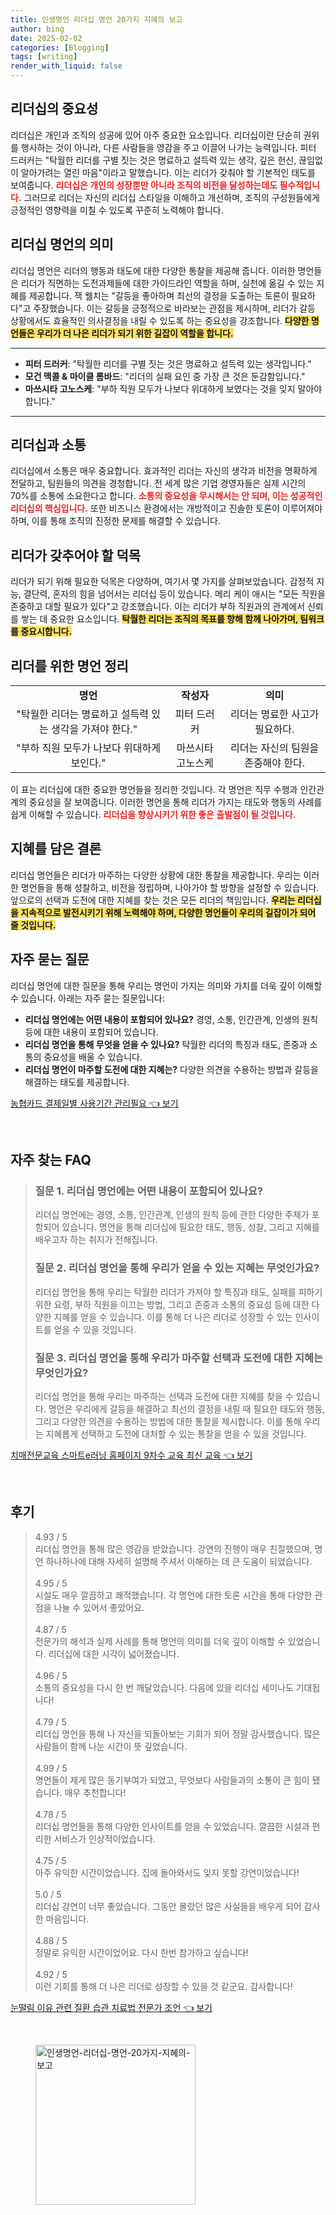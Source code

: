 ```yaml
---
title: 인생명언 리더십 명언 20가지 지혜의 보고
author: bing
date: 2025-02-02
categories: [Blogging]
tags: [writing]
render_with_liquid: false
---
```



<h2 id='리더십의 중요성'>리더십의 중요성</h2>

<p>리더십은 개인과 조직의 성공에 있어 아주 중요한 요소입니다. 리더십이란 단순히 권위를 행사하는 것이 아니라, 다른 사람들을 영감을 주고 이끌어 나가는 능력입니다. 피터 드러커는 "탁월한 리더를 구별 짓는 것은 명료하고 설득력 있는 생각, 깊은 헌신, 끊임없이 알아가려는 열린 마음"이라고 말했습니다. 이는 리더가 갖춰야 할 기본적인 태도를 보여줍니다. <b><span style="color: #ee2323;">리더십은 개인의 성장뿐만 아니라 조직의 비전을 달성하는데도 필수적입니다.</span></b> 그러므로 리더는 자신의 리더십 스타일을 이해하고 개선하며, 조직의 구성원들에게 긍정적인 영향력을 미칠 수 있도록 꾸준히 노력해야 합니다.</p>

<h2 id='리더십 명언의 의미'>리더십 명언의 의미</h2>

<p>리더십 명언은 리더의 행동과 태도에 대한 다양한 통찰을 제공해 줍니다. 이러한 명언들은 리더가 직면하는 도전과제들에 대한 가이드라인 역할을 하며, 실천에 옮길 수 있는 지혜를 제공합니다. 잭 웰치는 "갈등을 좋아하며 최선의 결정을 도출하는 토론이 필요하다"고 주장했습니다. 이는 갈등을 긍정적으로 바라보는 관점을 제시하며, 리더가 갈등 상황에서도 효율적인 의사결정을 내릴 수 있도록 하는 중요성을 강조합니다. <b><span style="background-color: #ffe066;">다양한 명언들은 우리가 더 나은 리더가 되기 위한 길잡이 역할을 합니다.</span></b></p>

<hr />

<ul>
    <li><b>피터 드러커</b>: "탁월한 리더를 구별 짓는 것은 명료하고 설득력 있는 생각입니다."</li>
    <li><b>모건 맥콜 & 마이클 롬바드</b>: "리더의 실패 요인 중 가장 큰 것은 둔감함입니다."</li>
    <li><b>마쓰시타 고노스케</b>: "부하 직원 모두가 나보다 위대하게 보였다는 것을 잊지 말아야 합니다."</li>
</ul>

<hr />

<h2 id='리더십과 소통'>리더십과 소통</h2>

<p>리더십에서 소통은 매우 중요합니다. 효과적인 리더는 자신의 생각과 비전을 명확하게 전달하고, 팀원들의 의견을 경청합니다. 전 세계 많은 기업 경영자들은 실제 시간의 70%를 소통에 소요한다고 합니다. <b><span style="color: #ee2323;">소통의 중요성을 무시해서는 안 되며, 이는 성공적인 리더십의 핵심입니다.</span></b> 또한 비즈니스 환경에서는 개방적이고 진솔한 토론이 이루어져야 하며, 이를 통해 조직의 진정한 문제를 해결할 수 있습니다.</p>

<h2 id='리더가 갖추어야 할 덕목'>리더가 갖추어야 할 덕목</h2>

<p>리더가 되기 위해 필요한 덕목은 다양하며, 여기서 몇 가지를 살펴보았습니다. 감정적 지능, 결단력, 혼자의 힘을 넘어서는 리더십 등이 있습니다. 메리 케이 애시는 "모든 직원을 존중하고 대할 필요가 있다"고 강조했습니다. 이는 리더가 부하 직원과의 관계에서 신뢰를 쌓는 데 중요한 요소입니다. <b><span style="background-color: #ffe066;">탁월한 리더는 조직의 목표를 향해 함께 나아가며, 팀워크를 중요시합니다.</span></b></p>

<h2 id='리더를 위한 명언 정리'>리더를 위한 명언 정리</h2>

<table>
    <tr>
        <td style="text-align: center; height: 17px;"><b>명언</b></td>
        <td style="text-align: center; height: 17px;"><b>작성자</b></td>
        <td style="text-align: center; height: 17px;"><b>의미</b></td>
    </tr>
    <tr>
        <td style="text-align: center; height: 17px;">"탁월한 리더는 명료하고 설득력 있는 생각을 가져야 한다."</td>
        <td style="text-align: center; height: 17px;">피터 드러커</td>
        <td style="text-align: center; height: 17px;">리더는 명료한 사고가 필요하다.</td>
    </tr>
    <tr>
        <td style="text-align: center; height: 17px;">"부하 직원 모두가 나보다 위대하게 보인다."</td>
        <td style="text-align: center; height: 17px;">마쓰시타 고노스케</td>
        <td style="text-align: center; height: 17px;">리더는 자신의 팀원을 존중해야 한다.</td>
    </tr>
</table>

<p>이 표는 리더십에 대한 중요한 명언들을 정리한 것입니다. 각 명언은 직무 수행과 인간관계의 중요성을 잘 보여줍니다. 이러한 명언을 통해 리더가 가지는 태도와 행동의 사례를 쉽게 이해할 수 있습니다. <b><span style="color: #ee2323;">리더십을 향상시키기 위한 좋은 출발점이 될 것입니다.</span></b></p>

<h2 id='지혜를 담은 결론'>지혜를 담은 결론</h2>

<p>리더십 명언들은 리더가 마주하는 다양한 상황에 대한 통찰을 제공합니다. 우리는 이러한 명언들을 통해 성찰하고, 비전을 정립하며, 나아가야 할 방향을 설정할 수 있습니다. 앞으로의 선택과 도전에 대한 지혜를 찾는 것은 모든 리더의 책임입니다. <b><span style="background-color: #ffe066;">우리는 리더십을 지속적으로 발전시키기 위해 노력해야 하며, 다양한 명언들이 우리의 길잡이가 되어 줄 것입니다.</span></b></p>

<h2 id='자주 묻는 질문'>자주 묻는 질문</h2>

<p>리더십 명언에 대한 질문을 통해 우리는 명언이 가지는 의미와 가치를 더욱 깊이 이해할 수 있습니다. 아래는 자주 묻는 질문입니다:</p>

<ul>
    <li><b>리더십 명언에는 어떤 내용이 포함되어 있나요?</b> 경영, 소통, 인간관계, 인생의 원칙 등에 대한 내용이 포함되어 있습니다.</li>
    <li><b>리더십 명언을 통해 무엇을 얻을 수 있나요?</b> 탁월한 리더의 특징과 태도, 존중과 소통의 중요성을 배울 수 있습니다.</li>
    <li><b>리더십 명언이 마주할 도전에 대한 지혜는?</b> 다양한 의견을 수용하는 방법과 갈등을 해결하는 태도를 제공합니다.</li>
</ul>


<p><a class="click-button" title="농협카드 결제일별 사용기간 관리필요" href="https://afficreate.github.io/posts/%EB%86%8D%ED%98%91%EC%B9%B4%EB%93%9C-%EA%B2%B0%EC%A0%9C%EC%9D%BC%EB%B3%84-%EC%82%AC%EC%9A%A9%EA%B8%B0%EA%B0%84-%EA%B4%80%EB%A6%AC%ED%95%84%EC%9A%94/" rel="dofollow">농협카드 결제일별 사용기간 관리필요 👈 보기</a></p><br>
<h2 id='자주_찾는_FAQ'>자주 찾는 FAQ</h2>
<div itemscope="" itemtype="https://schema.org/FAQPage"> 
<blockquote> 
<div itemscope="" itemprop="mainEntity" itemtype="https://schema.org/Question"> 
<h3 itemprop="name">질문 1. 리더십 명언에는 어떤 내용이 포함되어 있나요?</h3> 
<div itemscope="" itemprop="acceptedAnswer" itemtype="https://schema.org/Answer"> 
<span itemprop="text"> 
<p>리더십 명언에는 경영, 소통, 인간관계, 인생의 원칙 등에 관한 다양한 주제가 포함되어 있습니다. 명언을 통해 리더십에 필요한 태도, 행동, 성찰, 그리고 지혜를 배우고자 하는 취지가 전해집니다.</p> 
</span> 
</div> 
</div> 

<div itemscope="" itemprop="mainEntity" itemtype="https://schema.org/Question"> 
<h3 itemprop="name">질문 2. 리더십 명언을 통해 우리가 얻을 수 있는 지혜는 무엇인가요?</h3> 
<div itemscope="" itemprop="acceptedAnswer" itemtype="https://schema.org/Answer"> 
<span itemprop="text"> 
<p>리더십 명언을 통해 우리는 탁월한 리더가 가져야 할 특징과 태도, 실패를 피하기 위한 요령, 부하 직원을 이끄는 방법, 그리고 존중과 소통의 중요성 등에 대한 다양한 지혜를 얻을 수 있습니다. 이를 통해 더 나은 리더로 성장할 수 있는 인사이트를 얻을 수 있을 것입니다.</p> 
</span> 
</div> 
</div> 

<div itemscope="" itemprop="mainEntity" itemtype="https://schema.org/Question"> 
<h3 itemprop="name">질문 3. 리더십 명언을 통해 우리가 마주할 선택과 도전에 대한 지혜는 무엇인가요?</h3> 
<div itemscope="" itemprop="acceptedAnswer" itemtype="https://schema.org/Answer"> 
<span itemprop="text"> 
<p>리더십 명언을 통해 우리는 마주하는 선택과 도전에 대한 지혜를 찾을 수 있습니다. 명언은 우리에게 갈등을 해결하고 최선의 결정을 내릴 때 필요한 태도와 행동, 그리고 다양한 의견을 수용하는 방법에 대한 통찰을 제시합니다. 이를 통해 우리는 지혜롭게 선택하고 도전에 대처할 수 있는 통찰을 얻을 수 있을 것입니다.</p> 
</span> 
</div> 
</div> 
</blockquote> 
</div>
<p><a class="click-button" title="치매전문교육 스마트e러닝 홈페이지 9차수 교육 최신 교육" href="https://afficreate.github.io/posts/%EC%B9%98%EB%A7%A4%EC%A0%84%EB%AC%B8%EA%B5%90%EC%9C%A1-%EC%8A%A4%EB%A7%88%ED%8A%B8e%EB%9F%AC%EB%8B%9D-%ED%99%88%ED%8E%98%EC%9D%B4%EC%A7%80-9%EC%B0%A8%EC%88%98-%EA%B5%90%EC%9C%A1-%EC%B5%9C%EC%8B%A0-%EA%B5%90%EC%9C%A1/" rel="dofollow">치매전문교육 스마트e러닝 홈페이지 9차수 교육 최신 교육 👈 보기</a></p><br>
<h2 id='후기'>후기</h2>
<div itemscope itemtype="https://schema.org/Product">
  <blockquote>
  <div itemprop="review" itemscope itemtype="https://schema.org/Review">
      <div itemprop="reviewRating" itemscope itemtype="https://schema.org/Rating"> <span itemprop="ratingValue">4.93</span> / <span itemprop="bestRating">5</span> </div>
      <span itemprop="reviewBody">리더십 명언을 통해 많은 영감을 받았습니다. 강연의 진행이 매우 친절했으며, 명언 하나하나에 대해 자세히 설명해 주셔서 이해하는 데 큰 도움이 되었습니다.</span>
  </div>
  <br>
  <div itemprop="review" itemscope itemtype="https://schema.org/Review">
      <div itemprop="reviewRating" itemscope itemtype="https://schema.org/Rating"> <span itemprop="ratingValue">4.95</span> / <span itemprop="bestRating">5</span> </div>
      <span itemprop="reviewBody">시설도 매우 깔끔하고 쾌적했습니다. 각 명언에 대한 토론 시간을 통해 다양한 관점을 나눌 수 있어서 좋았어요.</span>
  </div>
  <br>
  <div itemprop="review" itemscope itemtype="https://schema.org/Review">
      <div itemprop="reviewRating" itemscope itemtype="https://schema.org/Rating"> <span itemprop="ratingValue">4.87</span> / <span itemprop="bestRating">5</span> </div>
      <span itemprop="reviewBody">전문가의 해석과 실제 사례를 통해 명언의 의미를 더욱 깊이 이해할 수 있었습니다. 리더십에 대한 시각이 넓어졌습니다.</span>
  </div>
  <br>
  <div itemprop="review" itemscope itemtype="https://schema.org/Review">
      <div itemprop="reviewRating" itemscope itemtype="https://schema.org/Rating"> <span itemprop="ratingValue">4.96</span> / <span itemprop="bestRating">5</span> </div>
      <span itemprop="reviewBody">소통의 중요성을 다시 한 번 깨달았습니다. 다음에 있을 리더십 세미나도 기대됩니다!</span>
  </div>
  <br>
  <div itemprop="review" itemscope itemtype="https://schema.org/Review">
      <div itemprop="reviewRating" itemscope itemtype="https://schema.org/Rating"> <span itemprop="ratingValue">4.79</span> / <span itemprop="bestRating">5</span> </div>
      <span itemprop="reviewBody">리더십 명언을 통해 나 자신을 되돌아보는 기회가 되어 정말 감사했습니다. 많은 사람들이 함께 나눈 시간이 뜻 깊었습니다.</span>
  </div>
  <br>
  <div itemprop="review" itemscope itemtype="https://schema.org/Review">
      <div itemprop="reviewRating" itemscope itemtype="https://schema.org/Rating"> <span itemprop="ratingValue">4.99</span> / <span itemprop="bestRating">5</span> </div>
      <span itemprop="reviewBody">명언들이 제게 많은 동기부여가 되었고, 무엇보다 사람들과의 소통이 큰 힘이 됐습니다. 매우 추천합니다!</span>
  </div>
  <br>
  <div itemprop="review" itemscope itemtype="https://schema.org/Review">
      <div itemprop="reviewRating" itemscope itemtype="https://schema.org/Rating"> <span itemprop="ratingValue">4.78</span> / <span itemprop="bestRating">5</span> </div>
      <span itemprop="reviewBody">리더십 명언들을 통해 다양한 인사이트를 얻을 수 있었습니다. 깔끔한 시설과 편리한 서비스가 인상적이었습니다.</span>
  </div>
  <br>
  <div itemprop="review" itemscope itemtype="https://schema.org/Review">
      <div itemprop="reviewRating" itemscope itemtype="https://schema.org/Rating"> <span itemprop="ratingValue">4.75</span> / <span itemprop="bestRating">5</span> </div>
      <span itemprop="reviewBody">아주 유익한 시간이었습니다. 집에 돌아와서도 잊지 못할 강연이었습니다!</span>
  </div>
  <br>
  <div itemprop="review" itemscope itemtype="https://schema.org/Review">
      <div itemprop="reviewRating" itemscope itemtype="https://schema.org/Rating"> <span itemprop="ratingValue">5.0</span> / <span itemprop="bestRating">5</span> </div>
      <span itemprop="reviewBody">리더십 강연이 너무 좋았습니다. 그동안 몰랐던 많은 사실들을 배우게 되어 감사한 마음입니다.</span>
  </div>
  <br>
  <div itemprop="review" itemscope itemtype="https://schema.org/Review">
      <div itemprop="reviewRating" itemscope itemtype="https://schema.org/Rating"> <span itemprop="ratingValue">4.88</span> / <span itemprop="bestRating">5</span> </div>
      <span itemprop="reviewBody">정말로 유익한 시간이었어요. 다시 한번 참가하고 싶습니다!</span>
  </div>
  <br>
  <div itemprop="review" itemscope itemtype="https://schema.org/Review">
      <div itemprop="reviewRating" itemscope itemtype="https://schema.org/Rating"> <span itemprop="ratingValue">4.92</span> / <span itemprop="bestRating">5</span> </div>
      <span itemprop="reviewBody">이런 기회를 통해 더 나은 리더로 성장할 수 있을 것 같군요. 감사합니다!</span>
  </div>
  </blockquote>
</div>
<p><a class="click-button" title="눈떨림 이유 관련 질환 습관 치료법 전문가 조언" href="https://afficreate.github.io/posts/%EB%88%88%EB%96%A8%EB%A6%BC-%EC%9D%B4%EC%9C%A0-%EA%B4%80%EB%A0%A8-%EC%A7%88%ED%99%98-%EC%8A%B5%EA%B4%80-%EC%B9%98%EB%A3%8C%EB%B2%95-%EC%A0%84%EB%AC%B8%EA%B0%80-%EC%A1%B0%EC%96%B8/" rel="dofollow">눈떨림 이유 관련 질환 습관 치료법 전문가 조언 👈 보기</a></p><br>
<figure class="image"><img src="https://afficreate.github.io/assets/img/thumbnail/인생명언-리더십-명언-20가지-지혜의-보고.webp" alt="인생명언-리더십-명언-20가지-지혜의-보고" width="256" height="256"></figure>